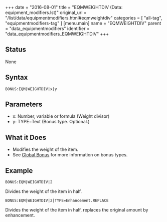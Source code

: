 +++
date = "2016-08-01"
title = "EQMWEIGHTDIV (Data: equipment_modifiers.lst)"
original_url = "/list/data/equipmentmodifiers.html#eqmweightdiv"
categories = [ "all-tag", "equipmentmodifiers-tag" ]
[menu.main]
    name = "EQMWEIGHTDIV"
    parent = "data_equipmentmodifiers"
    identifier = "data_equipmentmodifiers_EQMWEIGHTDIV"
+++

## Status

None

## Syntax

`BONUS:EQM|WEIGHTDIV|x|y`

## Parameters

-   x: Number, variable or formula (Weight divisor)
-   y: TYPE=Text (Bonus type. Optional.)



What it Does
------------

-   Modifies the weight of the item.
-   See [Global Bonus](/list/global/bonus.html) for more information on
    bonus types.

Example
-------

`BONUS:EQM|WEIGHTDIV|2`

Divides the weight of the item in half.

`BONUS:EQM|WEIGHTDIV|2|TYPE=Enhancement.REPLACE`

Divides the weight of the item in half, replaces the original amount by
enhancement.

